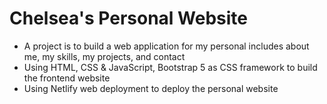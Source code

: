 # Chelsea's Personal Website
 - A project is to build a web application for my personal includes about me, my skills, my projects, and contact
 - Using HTML, CSS & JavaScript, Bootstrap 5 as CSS framework to build the frontend website
 - Using Netlify web deployment to deploy the personal website
